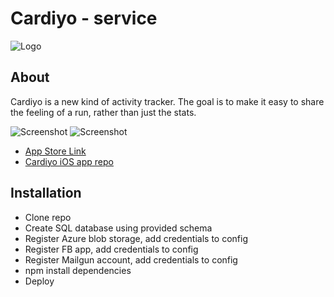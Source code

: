# Cardiyo - service

![Logo](http://i.imgur.com/pH1XClR.png)

## About
Cardiyo is a new kind of activity tracker. The goal is to make it easy to share the feeling of a run, rather than just the stats.

![Screenshot](http://a5.mzstatic.com/us/r30/Purple111/v4/5e/d6/83/5ed68365-a83b-250f-0e18-d38467e462df/screen696x696.jpeg)
![Screenshot](http://a2.mzstatic.com/us/r30/Purple111/v4/c6/8f/55/c68f55fa-7362-b174-d10b-96e9634255cf/screen696x696.jpeg)

- [App Store Link](https://itunes.apple.com/st/app/cardiyo-social-run-tracker/id1198644231?mt=8)
- [Cardiyo iOS app repo](https://github.com/dpim/cardiyo-service/)

## Installation
- Clone repo
- Create SQL database using provided schema
- Register Azure blob storage, add credentials to config
- Register FB app, add credentials to config
- Register Mailgun account, add credentials to config
- npm install dependencies
- Deploy
